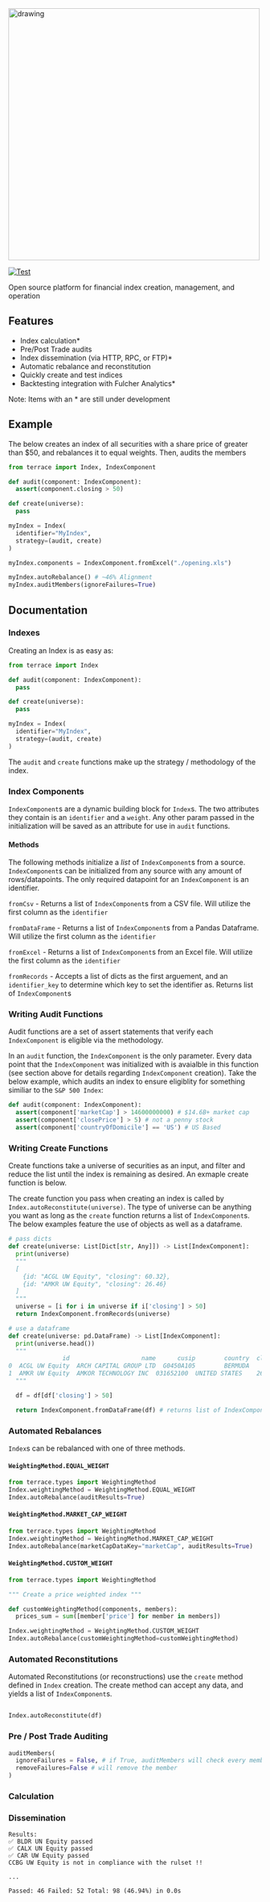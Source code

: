 <img src="https://user-images.githubusercontent.com/23005868/207764881-af11b355-6094-4ee3-9855-520b103c5e40.png" alt="drawing" width="500"/>

[![Test](https://github.com/carterjfulcher/terrace/actions/workflows/test.yaml/badge.svg)](https://github.com/carterjfulcher/terrace/actions/workflows/test.yaml)

Open source platform for financial index creation, management, and operation

## Features

- Index calculation\*
- Pre/Post Trade audits
- Index dissemination (via HTTP, RPC, or FTP)\*
- Automatic rebalance and reconstitution
- Quickly create and test indices
- Backtesting integration with Fulcher Analytics\*

Note: Items with an \* are still under development

## Example

The below creates an index of all securities with a share price of greater than $50, and rebalances it to equal weights. Then, audits the members

```python
from terrace import Index, IndexComponent

def audit(component: IndexComponent):
  assert(component.closing > 50)

def create(universe):
  pass

myIndex = Index(
  identifier="MyIndex",
  strategy=(audit, create)
)

myIndex.components = IndexComponent.fromExcel("./opening.xls")

myIndex.autoRebalance() # ~46% Alignment
myIndex.auditMembers(ignoreFailures=True)

```

## Documentation

### Indexes

Creating an Index is as easy as:

```python
from terrace import Index

def audit(component: IndexComponent):
  pass

def create(universe):
  pass

myIndex = Index(
  identifier="MyIndex",
  strategy=(audit, create)
)
```

The `audit` and `create` functions make up the strategy / methodology of the index.

### Index Components

`IndexComponent`s are a dynamic building block for `Index`s. The two attributes they contain
is an `identifier` and a `weight`. Any other param passed in the initialization will be saved
as an attribute for use in `audit` functions.

#### Methods

The following methods initialize a _list_ of `IndexComponent`s from a source. `IndexComponent`s can
be initialized from any source with any amount of rows/datapoints. The only required datapoint
for an `IndexComponent` is an identifier.

`fromCsv` - Returns a list of `IndexComponent`s from a CSV file. Will utilize the first column as the `identifier`

`fromDataFrame` - Returns a list of `IndexComponent`s from a Pandas Dataframe. Will utilize the first column as the `identifier`

`fromExcel` - Returns a list of `IndexComponent`s from an Excel file. Will utilize the first column as the `identifier`

`fromRecords` - Accepts a list of dicts as the first arguement, and an `identifier_key` to determine which key to set the identifier as. Returns list of `IndexComponent`s

### Writing Audit Functions

Audit functions are a set of assert statements that verify each `IndexComponent` is eligible via the methodology.

In an `audit` function, the `IndexComponent` is the only parameter. Every data point that the `IndexComponent` was initialized with
is avaialble in this function (see section above for details regarding `IndexComponent` creation). Take the below example, which audits an
index to ensure eligiblity for something similiar to the `S&P 500 Index`:

```python
def audit(component: IndexComponent):
  assert(component['marketCap'] > 14600000000) # $14.6B+ market cap
  assert(component['closePrice'] > 5) # not a penny stock
  assert(component['countryOfDomicile'] == 'US') # US Based
```

### Writing Create Functions

Create functions take a universe of securities as an input, and filter and
reduce the list until the index is remaining as desired. An exmaple create function is below.

The create function you pass when creating an index is called by
`Index.autoReconstitute(universe)`. The type of universe can be anything
you want as long as the `create` function returns a list of `IndexComponent`s. The below examples feature the use of objects as well
as a dataframe.

```python
# pass dicts
def create(universe: List[Dict[str, Any]]) -> List[IndexComponent]:
  print(universe)
  """
  [
    {id: "ACGL UW Equity", "closing": 60.32},
    {id: "AMKR UW Equity", "closing": 26.46}
  ]
  """
  universe = [i for i in universe if i['closing'] > 50]
  return IndexComponent.fromRecords(universe)

# use a dataframe
def create(universe: pd.DataFrame) -> List[IndexComponent]:
  print(universe.head())
  """
               id                    name      cusip        country  closing currency
0  ACGL UW Equity  ARCH CAPITAL GROUP LTD  G0450A105        BERMUDA    60.32      USD
1  AMKR UW Equity  AMKOR TECHNOLOGY INC  031652100  UNITED STATES    26.46      USD
  """

  df = df[df['closing'] > 50]

  return IndexComponent.fromDataFrame(df) # returns list of IndexComponents
```

### Automated Rebalances

`Index`s can be rebalanced with one of three methods.

#### `WeightingMethod.EQUAL_WEIGHT`

```python
from terrace.types import WeightingMethod
Index.weightingMethod = WeightingMethod.EQUAL_WEIGHT
Index.autoRebalance(auditResults=True)
```

#### `WeightingMethod.MARKET_CAP_WEIGHT`

```python
from terrace.types import WeightingMethod
Index.weightingMethod = WeightingMethod.MARKET_CAP_WEIGHT
Index.autoRebalance(marketCapDataKey="marketCap", auditResults=True)
```

#### `WeightingMethod.CUSTOM_WEIGHT`

```python
from terrace.types import WeightingMethod

""" Create a price weighted index """

def customWeightingMethod(components, members):
  prices_sum = sum([member['price'] for member in members])

Index.weightingMethod = WeightingMethod.CUSTOM_WEIGHT
Index.autoRebalance(customWeightingMethod=customWeightingMethod)
```

### Automated Reconstitutions

Automated Reconstitutions (or reconstructions) use the `create` method
defined in `Index` creation. The create method can accept any data,
and yields a list of `IndexComponent`s.

```python

Index.autoReconstitute(df)

```

### Pre / Post Trade Auditing

```python
auditMembers(
  ignoreFailures = False, # if True, auditMembers will check every member
  removeFailures=False # will remove the member
)
```

### Calculation

### Dissemination

```
Results:
✅ BLDR UN Equity passed
✅ CALX UN Equity passed
✅ CAR UW Equity passed
CCBG UW Equity is not in compliance with the rulset !!

...

Passed: 46 Failed: 52 Total: 98 (46.94%) in 0.0s

```
